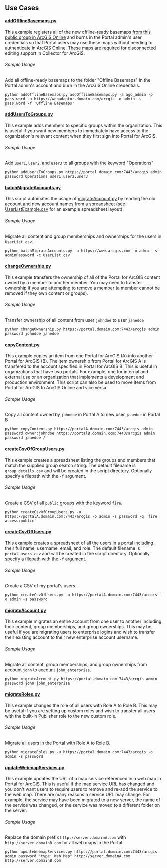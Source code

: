 ## Use Cases

#### [addOfflineBasemaps.py](addOfflineBasemaps.py)
This example registers all of the new offline-ready basemaps [from this public group in ArcGIS Online](http://www.arcgis.com/home/group.html?owner=esri&title=Tiled%20Basemaps) and burns in the Portal admin's user credentials so that Portal users may use these maps without needing to authenticate in ArcGIS Online. These maps are required for disconnected editing support in Collector for ArcGIS.
###### Sample Usage
Add all offline-ready basemaps to the folder "Offline Basemaps" in the Portal admin's account and burn in the ArcGIS Online credentials.

`python addOfflineBasemaps.py addOfflineBasemaps.py -a ago_admin -p pass.word -u https://webadaptor.domain.com/arcgis -o admin -s pass.word -f 'Offline Basemaps'`

#### [addUsersToGroups.py](addUsersToGroups.py)
This example adds members to specific groups within the organization. This is useful if you want new members to immediately have access to the organization's relevant content when they first sign into Portal for ArcGIS.
###### Sample Usage
Add `user1`, `user2`, and `user3` to all groups with the keyword "Operations"

`python addUsersToGroups.py https://portal.domain.com:7443/arcgis admin password Operations user1,user2,user3`

#### [batchMigrateAccounts.py](addUsersToGroups.py)
This script automates the usage of [migrateAccount.py](migrateAccount.py) by reading the old account and new account names from a spreadsheet (see [UserListExample.csv](UserListExample.csv) for an example spreadsheet layout).

###### Sample Usage
Migrate all content and group memberships and ownerships for the users in `UserList.csv`.

`python batchMigrateAccounts.py -u https://www.arcgis.com -o admin -s adminPassword -c UserList.csv`

#### [changeOwnership.py](changeOwnership.py)
This example transfers the ownership of all of the Portal for ArcGIS content owned by a member to another member. You may need to transfer ownership if you are attempting to remove a member (a member cannot be removed if they own content or groups).
###### Sample Usage
Transfer ownership of all content from user `johndoe` to user `janedoe`

`python changeOwnership.py https://portal.domain.com:7443/arcgis admin password johndoe janedoe`

#### [copyContent.py](copyContent.py)
This example copies an item from one Portal for ArcGIS (A) into another Portal for ArcGIS (B). The item ownership from Portal for ArcGIS A is transfered to the account specified in Portal for ArcGIS B. This is useful in organizations that have two portals. For example, one for internal and external use or an organization that implements a development and production environment. This script can also be used to move items from Portal for ArcGIS to ArcGIS Online and vice versa.
###### Sample Usage
Copy all content owned by `johndoe` in Portal A to new user `janedoe` in Portal B

`python copyContent.py https://portalA.domain.com:7443/arcgis admin password owner:johndoe https://portalB.domain.com:7443/arcgis admin password janedoe /`

#### [createCsvOfGroupUsers.py](createCsvOfGroupUsers.py)
This example creates a spreadsheet listing the groups and members that match the supplied group search string. The default filename is `group_details.csv` and will be created in the script directory. Optionally specify a filepath with the `-f` argument.
###### Sample Usage
Create a CSV of all `public` groups with the keyword `fire`.

`python createCsvOfGroupUsers.py -u https://portalA.domain.com:7443/arcgis -o admin -s password -q 'fire access:public'`

#### [createCsvOfUsers.py](createCsvOfUsers.py)
This example creates a spreadsheet of all the users in a portal including their full name, username, email, and role. The default filename is `portal_users.csv` and will be created in the script directory. Optionally specify a filepath with the `-f` argument.
###### Sample Usage
Create a CSV of my portal's users.

`python createCsvOfUsers.py -u https://portalA.domain.com:7443/arcgis -o admin -s password`

#### [migrateAccount.py](migrateAccount.py)
This example migrates an entire account from one user to another including their content, group memberships, and group ownerships. This may be useful if you are migrating users to enterprise logins and wish to transfer their existing account to their new enterprise account username.
###### Sample Usage
Migrate all content, group memberships, and group ownerships from account `john` to account `john_enterprise`.

`python migrateAccount.py https://portal.domain.com:7443/arcgis admin password john john_enterprise`

#### [migrateRoles.py](migrateRoles.py)
This example changes the role of all users with Role A to Role B. This may be useful if you are setting up custom roles and wish to transfer all  users with the built-in Publisher role to the new custom role.
###### Sample Usage
Migrate all users in the Portal with Role A to Role B.

`python migrateRoles.py -u https://portal.domain.com:7443/arcgis -o admin -s password`

#### [updateWebmapServices.py](updateWebmapServices.py)
This example updates the URL of a map service referenced in a web map in Portal for ArcGIS. This is useful if the map service URL has changed and you don't want users to require users to remove and re-add the service to the web map. There are many reasons a service URL may change. For example, the service may have been migrated to a new server, the name of the service was changed, or the service was moved to a different folder on the server.
###### Sample Usage
Replace the domain prefix `http://server.domainA.com` with `http://server.domainB.com` for all web maps in the Portal

`python updateWebmapServices.py https://portal.domain.com:7443/arcgis admin password "type: Web Map" http://server.domainA.com http://server.domainB.com`